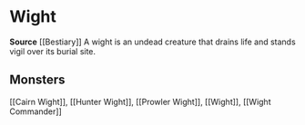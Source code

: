 ﻿---
id: '259'
name: Wight
rarity: Common
source: '[[DATABASE/source/Bestiary|Bestiary]]'
trait:
- Wight
type: Trait

---
# Wight

**Source** [[Bestiary]]
A wight is an undead creature that drains life and stands vigil over its burial site.

## Monsters

[[Cairn Wight]], [[Hunter Wight]], [[Prowler Wight]], [[Wight]], [[Wight Commander]]